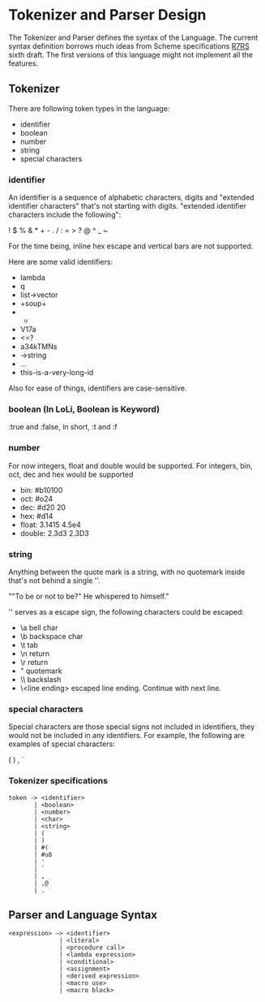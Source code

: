 Tokenizer and Parser Design
====

The Tokenizer and Parser defines the syntax of the Language.
The current syntax definition borrows much ideas from Scheme
specifications [R7RS](http://www.scheme-reports.org/) sixth draft.
The first versions of this language might not implement all the features.


## Tokenizer

There are following token types in the language:

* identifier
* boolean
* number
* string
* special characters

### identifier

An identifier is a sequence of alphabetic characters, digits and
"extended identifier characters" that's not starting with digits.
"extended identifier characters include the following":

! $ % & \* + - . / : = > ? @ ^ \_ ~

For the time being, inline hex escape and vertical bars are not supported.

Here are some valid identifiers:

* lambda
* q
* list->vector
* +soup+
* +
* V17a
* <=?
* a34kTMNs
* ->string
* ...
* this-is-a-very-long-id


Also for ease of things, identifiers are case-sensitive.


### boolean (In LoLi, Boolean is Keyword)

:true and :false, in short, :t and :f

### number

For now integers, float and double would be supported.
For integers, bin, oct, dec and hex would be supported

* bin: #b10100
* oct: #o24
* dec: #d20 20
* hex: #d14
* float: 3.1415 4.5e4
* double: 2.3d3 2.3D3

### string

Anything between the quote mark is a string, with no quotemark inside
that's not behind a single '\'.

"\"To be or not to be?\" He whispered to himself."

'\' serves as a escape sign, the following characters could be escaped:

* \a bell char
* \b backspace char
* \t tab
* \n return
* \r return
* \" quotemark
* \\\\ backslash
* \\\<line ending\> escaped line ending. Continue with next line.


### special characters

Special characters are those special signs not included in identifiers,
they would not be included in any identifiers. For example, the
following are examples of special characters:

( ) , \` 


### Tokenizer specifications

```
token -> <identifier>
       | <boolean>
       | <number>
       | <char>
       | <string>
       | (
       | )
       | #(
       | #u8
       | '
       | `
       | ,
       | ,@
       | .
```


## Parser and Language Syntax




```
<expression> −> <identifier>
              | <literal>
              | <procedure call>
              | <lambda expression>
              | <conditional>
              | <assignment>
              | <derived expression>
              | <macro use>
              | <macro block>
```
